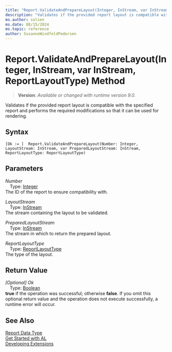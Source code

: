 ```yaml
---
title: "Report.ValidateAndPrepareLayout(Integer, InStream, var InStream, ReportLayoutType) Method"
description: "Validates if the provided report layout is compatible with the specified report and performs the required modifications so that it can be used for rendering."
ms.author: solsen
ms.date: 08/15/2024
ms.topic: reference
author: SusanneWindfeldPedersen
---
```

[//]: # (START>DO_NOT_EDIT)
[//]: # (IMPORTANT:Do not edit any of the content between here and the END>DO_NOT_EDIT.)
[//]: # (Any modifications should be made in the .xml files in the ModernDev repo.)
# Report.ValidateAndPrepareLayout(Integer, InStream, var InStream, ReportLayoutType) Method
> **Version**: _Available or changed with runtime version 9.0._

Validates if the provided report layout is compatible with the specified report and performs the required modifications so that it can be used for rendering.


## Syntax
```AL
[Ok := ]  Report.ValidateAndPrepareLayout(Number: Integer, LayoutStream: InStream, var PreparedLayoutStream: InStream, ReportLayoutType: ReportLayoutType)
```
## Parameters
*Number*  
&emsp;Type: [Integer](../integer/integer-data-type.md)  
The ID of the report to ensure compatibility with.  

*LayoutStream*  
&emsp;Type: [InStream](../instream/instream-data-type.md)  
The stream containing the layout to be validated.  

*PreparedLayoutStream*  
&emsp;Type: [InStream](../instream/instream-data-type.md)  
The stream in which to return the prepared layout.  

*ReportLayoutType*  
&emsp;Type: [ReportLayoutType](../reportlayouttype/reportlayouttype-option.md)  
The type of the layout.  


## Return Value
*[Optional] Ok*  
&emsp;Type: [Boolean](../boolean/boolean-data-type.md)  
**true** if the operation was successful; otherwise **false**.   If you omit this optional return value and the operation does not execute successfully, a runtime error will occur.  


[//]: # (IMPORTANT: END>DO_NOT_EDIT)

## See Also

[Report Data Type](report-data-type.md)  
[Get Started with AL](../../devenv-get-started.md)  
[Developing Extensions](../../devenv-dev-overview.md)